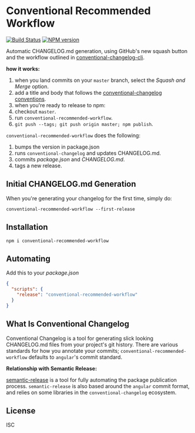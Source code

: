 # Conventional Recommended Workflow

[![Build Status](https://travis-ci.org/bcoe/conventional-recommended-workflow.svg)](https://travis-ci.org/bcoe/conventional-recommended-workflow)
[![NPM version](https://img.shields.io/npm/v/conventional-recommended-workflow.svg)](https://www.npmjs.com/package/conventional-recommended-workflow)

Automatic CHANGELOG.md generation, using GitHub's new squash button and
the workflow outlined in [conventional-changelog-cli](https://github.com/stevemao/conventional-changelog-cli).

**how it works:**

1. when you land commits on your `master` branch, select the _Squash and Merge_ option.
2. add a title and body that follows the [conventional-changelog conventions](https://github.com/stevemao/conventional-changelog-angular/blob/master/convention.md).
3. when you're ready to release to npm:
  1. checkout `master`.
  2. run `conventional-recommended-workflow`.
  3. `git push --tags; git push origin master; npm publish`.

`conventional-recommended-workflow` does the following:

1. bumps the version in package.json
2. runs `conventional-changelog` and updates CHANGELOG.md.
3. commits _package.json_ and _CHANGELOG.md_.
4. tags a new release.

## Initial CHANGELOG.md Generation

When you're generating your changelog for the first time, simply do:

`conventional-recommended-workflow --first-release`

## Installation

`npm i conventional-recommended-workflow`

## Automating

Add this to your _package.json_

```json
{
  "scripts": {
    "release": "conventional-recommended-workflow"
  }
}
```

## What Is Conventional Changelog

Conventional Changelog is a tool for generating slick looking CHANGELOG.md files
from your project's git history. There are various standards for how you
annotate your commits; `conventional-recommended-workflow` defaults to `angular`'s
commit standard.

**Relationship with Semantic Release:**

[semantic-release](https://github.com/semantic-release/semantic-release) is a tool
for fully automating the package publication process. `semantic-release` is also
based around the `angular` commit format, and relies on some libraries in the
`conventional-changelog` ecosystem.

## License

ISC
